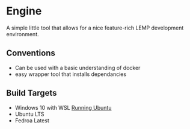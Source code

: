 # Engine

A simple little tool that allows for a nice feature-rich LEMP development environment.

## Conventions

* Can be used with a basic understanding of docker
* easy wrapper tool that installs dependancies

## Build Targets

* Windows 10 with WSL [Running Ubuntu](https://www.microsoft.com/en-us/p/ubuntu/9nblggh4msv6?activetab=pivot:overviewtab)
* Ubuntu LTS
* Fedroa Latest